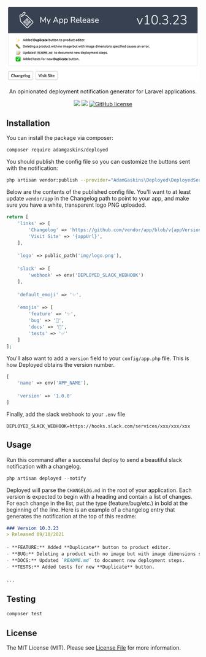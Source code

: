 <p align="center"><a href="https://github.com/AdamGaskins/deployed" alt="deployed on Github"><img src=".github/screenshot.png" /></a></p>

<p align="center">An opinionated deployment notification generator for Laravel applications.</p>

<p align="center">
    <a href="https://packagist.org/packages/adamgaskins/deployed" alt="Latest Version on Packagist"><img src="https://img.shields.io/packagist/v/adamgaskins/deployed.svg?style=flat-square"></a>
    <a href="https://github.com/adamgaskins/deployed/actions?query=workflow%3ATests+branch%3Amain" alt="GitHub Tests Action Status"><img src="https://img.shields.io/github/workflow/status/adamgaskins/deployed/Tests?logo=Github&style=flat-square&label=tests"></a>
    <a href="https://github.com/AdamGaskins/deployed/blob/main/LICENSE.md"><img alt="GitHub license" src="https://img.shields.io/github/license/AdamGaskins/deployed?style=flat-square"></a>
</p>

## Installation

You can install the package via composer:

```bash
composer require adamgaskins/deployed
```

You should publish the config file so you can customize the buttons sent with the notification:
```bash
php artisan vendor:publish --provider="AdamGaskins\Deployed\DeployedServiceProvider" --tag="deployed-config"
```

Below are the contents of the published config file. You'll want to at least update `vendor/app` in the Changelog path to point to your app, and make sure you have a white, transparent logo PNG uploaded. 

```php
return [
    'links' => [
        'Changelog' => 'https://github.com/vendor/app/blob/v{appVersion}/CHANGELOG.md',
        'Visit Site' => '{appUrl}',
    ],

    'logo' => public_path('img/logo.png'),

    'slack' => [
        'webhook' => env('DEPLOYED_SLACK_WEBHOOK')
    ],

    'default_emoji' => '✨',

    'emojis' => [
        'feature' => '✨',
        'bug' => '🐛',
        'docs' => '📝',
        'tests' => '✅'
    ]
];
```

You'll also want to add a `version` field to your `config/app.php` file. This is how Deployed obtains the version number.

```php
[
    'name' => env('APP_NAME'),
    
    'version' => '1.0.0'
]
```

Finally, add the slack webhook to your `.env` file

```dotenv
DEPLOYED_SLACK_WEBHOOK=https://hooks.slack.com/services/xxx/xxx/xxx
```

## Usage

Run this command after a successful deploy to send a beautiful slack notification with a changelog.

```php
php artisan deployed --notify
```

Deployed will parse the `CHANGELOG.md` in the root of your application. Each version is expected to begin with a heading and contain a list of changes. For each change in the list, put the type (feature/bug/etc.) in bold at the beginning of the line. Here is an example of a changelog entry that generates the notification at the top of this readme:

```md
### Version 10.3.23
> Released 09/10/2021

- **FEATURE:** Added **Duplicate** button to product editor.
- **BUG:** Deleting a product with no image but with image dimensions specified causes an error.
- **DOCS:** Updated `README.md` to document new deployment steps.
- **TESTS:** Added tests for new **Duplicate** button.

...
```

## Testing

```bash
composer test
```

## License

The MIT License (MIT). Please see [License File](LICENSE.md) for more information.
